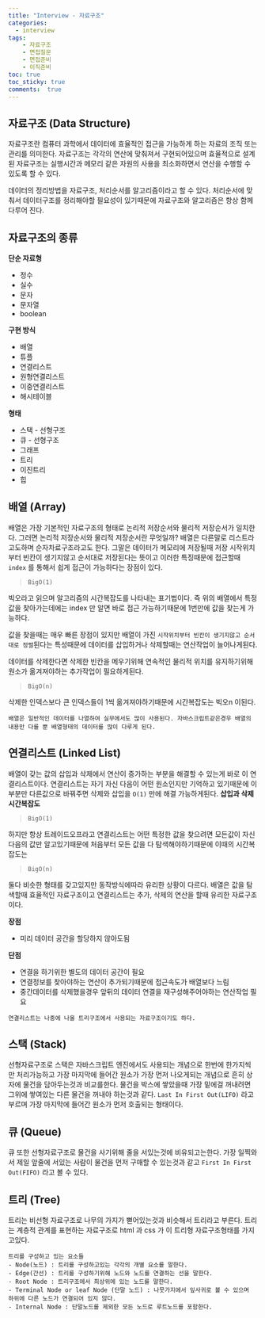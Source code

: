 ```yaml
---
title: "Interview - 자료구조"
categories: 
  - interview
tags: 
    - 자료구조
    - 면접질문
    - 면접준비
    - 이직준비
toc: true
toc_sticky: true
comments:  true
---
```


## 자료구조 (Data Structure)
자료구조란 컴퓨터 과학에서 데이터에 효율적인 접근을 가능하게 하는 자료의 조직 또는 관리를 의미한다. 자료구조는 각각의 연산에 맞춰져서 구현되어있으며 효율적으로 설계된 자료구조는 실행시간과 메모리 같은 자원의 사용을 최소화하면서 연산을 수행할 수 있도록 할 수 있다.
  
데이터의 정리방법을 자료구조, 처리순서를 알고리즘이라고 할 수 있다. 처리순서에 맞춰서 데이터구조를 정리해야할 필요성이 있기때문에 자료구조와 알고리즘은 항상 함께 다루어 진다.
  
## 자료구조의 종류
**단순 자료형**
- 정수  
- 실수  
- 문자  
- 문자열  
- boolean 
  
**구현 방식**
- 배열  
- 튜플  
- 연결리스트  
- 원형연결리스트  
- 이중연결리스트  
- 해시테이블
  
**형태**
- 스택 - 선형구조
- 큐 - 선형구조
- 그래프
- 트리
- 이진트리
- 힙

## 배열 (Array)
배열은 가장 기본적인 자료구조의 형태로 논리적 저장순서와 물리적 저장순서가 일치한다. 그러면 논리적 저장순서와 물리적 저장순서란 무엇일까? 배열은 다른말로 리스트라고도하며 순자차료구조라고도 한다. 그말은 데이터가 메모리에 저장될때 저장 시작위치부터 빈칸이 생기지않고 순서대로 저장된다는 뜻이고 이러한 특징때문에 접근할때 `index` 를 통해서 쉽게 접근이 가능하다는 장점이 있다.  
> `BigO(1)`

빅오라고 읽으며 알고리즘의 시간복잡도를 나타내는 표기법이다. 즉 위의 배열에서 특정값을 찾아가는데에는 index 만 알면 바로 접근 가능하기때문에 1번만에 값을 찾는게 가능하다.
  
값을 찾을때는 매우 빠른 장점이 있지만 배열이 가진 `시작위치부터 빈칸이 생기지않고 순서대로 정렬`된다는 특성때문에 데이터를 삽입하거나 삭제할때는 연산작업이 늘어나게된다.
  
데이터를 삭제한다면 삭제한 빈칸을 메우기위해 연속적인 물리적 위치를 유지하기위해 원소가 옮겨져야하는 추가작업이 필요하게된다.
>`BigO(n)`
  
삭제한 인덱스보다 큰 인덱스들이 1씩 옮겨져야하기때문에 시간복잡도는 빅오n 이된다.

```console
배열은 일반적인 데이터를 나열하여 실무에서도 많이 사용된다. 자바스크립트같은경우 배열의 내용만 다를 뿐 배열형태의 데이터를 많이 다루게 된다.
```

## 연결리스트 (Linked List)
배열이 갖는 값의 삽입과 삭제에서 연산이 증가하는 부분을 해결할 수 있는게 바로 이 연결리스트이다. 연결리스트는 자기 자신 다음이 어떤 원소인지만 기억하고 있기때문에 이 부분만 다른값으로 바꿔주면 삭제와 삽입을 `O(1)` 만에 해결 가능하게된다.
**삽입과 삭제 시간복잡도**
>`BigO(1)`
  
하지만 항상 트레이드오프라고 연결리스트는 어떤 특정한 값을 찾으려면 모든값이 자신 다음의 값만 알고있기때문에 처음부터 모든 값을 다 탐색해야하기때문에 이때의 시간복잡도는 
>`BigO(n)`
  
둘다 비슷한 형태를 갖고있지만 동작방식에따라 유리한 상황이 다르다. 배열은 값을 탐색할때 효율적인 자료구조이고 연결리스트는 추가, 삭제의 연산을 할때 유리한 자료구조이다.

**장점**
- 미리 데이터 공간을 할당하지 않아도됨

**단점**
- 연결을 하기위한 별도의 데이터 공간이 필요
- 연결정보를 찾아야하는 연산이 추가되기때문에 접근속도가 배열보다 느림
- 중간데이터를 삭제했을경우 앞뒤의 데이터 연결을 재구성해주어야하는 연산작업 필요

```console
연결리스트는 나중에 나올 트리구조에서 사용되는 자료구조이기도 하다.
```

## 스택 (Stack)
선형자료구조로 스택은 자바스크립트 엔진에서도 사용되는 개념으로 한번에 한가지씩만 처리가능하고 가장 마지막에 들어간 원소가 가장 먼저 나오게되는 개념으로 흔히 상자에 물건을 담아두는것과 비교를한다. 물건을 박스에 쌓았을때 가장 밑에걸 꺼내려면 그위에 쌓여있는 다른 물건을 꺼내야 하는것과 같다. `Last In First Out(LIFO)` 라고 부르며 가장 마지막에 들어간 원소가 먼저 호출되는 형태이다.

## 큐 (Queue)
큐 또한 선형자료구조로 물건을 사기위해 줄을 서있는것에 비유되고는한다. 가장 일찍와서 제일 앞줄에 서있는 사람이 물건을 먼저 구매할 수 있는것과 같고 `First In First Out(FIFO)`  라고 볼 수 있다. 

## 트리 (Tree)
트리는 비선형 자료구조로 나무의 가지가 뻗어있는것과 비슷해서 트리라고 부른다. 트리는 계층적 관계를 표현하는 자료구조로 html 과 css 가 이 트리형 자료구조형태를 가지고있다.
```console
트리를 구성하고 있는 요소들
- Node(노드) : 트리를 구성하고있는 각각의 개별 요소를 말한다.
- Edge(간선) : 트리를 구성하기위해 노드와 노드를 연결하는 선을 말한다.
- Root Node : 트리구조에서 최상위에 있는 노드를 말한다.
- Terminal Node or leaf Node (단말 노드) : 나뭇가지에서 잎사귀로 볼 수 있으며 하위에 다른 노드가 연결되어 있지 않다.
- Internal Node : 단말노드를 제외한 모든 노드로 루트노드를 포함한다.
```

